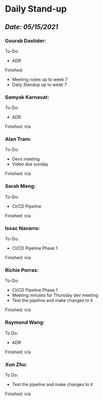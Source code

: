 # Daily Stand-up
## _Date: 05/15/2021_

### Gourab Dastider:
To-Do:
- ADR



Finished:
- Meeting notes up to week 7
- Daily Standup up to week 7





### Samyak Karnavat:
To-Do:
- ADR


Finished:
n/a



### Alan Tram:
To-Do: 
- Devs meeting
- Video due sunday





Finished:
n/a



### Sarah Meng:
To-Do:
- CI/CD Pipeline


Finished:
n/a





### Issac Navarro:
To-Do:
- CI/CD Pipeline Phase 1

Finished:
n/a




### Richie Porras:
To-Do:
- CI/CD Pipeline Phase 1
- Meeting minutes for Thursday dev meeting
- Test the pipeline and make changes to it

Finished:
n/a



### Raymond Wang:
To Do:
- ADR

Finished:
n/a



### Xun Zhu:
To Do:

- Test the pipeline and make changes to it


Finished:
n/a